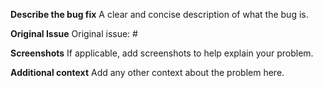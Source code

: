 **Describe the bug fix**
A clear and concise description of what the bug is.

**Original Issue**
Original issue: #

**Screenshots**
If applicable, add screenshots to help explain your problem.

**Additional context**
Add any other context about the problem here.
